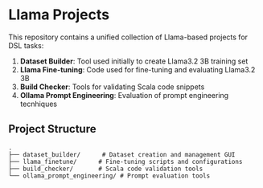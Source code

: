 # Llama Projects

This repository contains a unified collection of Llama-based projects for DSL tasks:

1. **Dataset Builder**: Tool used initially to create Llama3.2 3B training set
2. **Llama Fine-tuning**: Code used for fine-tuning and evaluating Llama3.2 3B
3. **Build Checker**: Tools for validating Scala code snippets
4. **Ollama Prompt Engineering**: Evaluation of prompt engineering tecnhiques

## Project Structure

```
.
├── dataset_builder/      # Dataset creation and management GUI
├── llama_finetune/      # Fine-tuning scripts and configurations
├── build_checker/       # Scala code validation tools
└── ollama_prompt_engineering/ # Prompt evaluation tools
```
